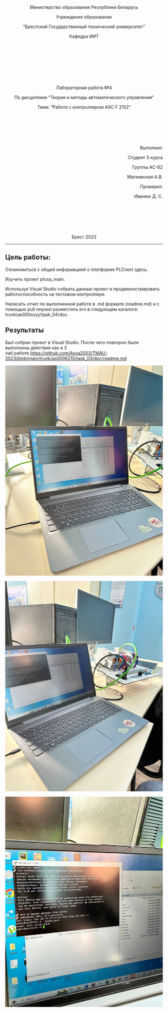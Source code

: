 <p align="center"> Министерство образования Республики Беларусь</p>
<p align="center">Учреждение образования</p>
<p align="center">“Брестский Государственный технический университет”</p>
<p align="center">Кафедра ИИТ</p>
<br><br><br><br><br><br><br>
<p align="center">Лабораторная работа №4</p>
<p align="center">По дисциплине “Теория и методы автоматического управления”</p>
<p align="center">Тема: “Работа с контроллером AXC F 2152”</p>
<br><br><br><br><br>
<p align="right">Выполнил:</p>
<p align="right">Студент 3 курса</p>
<p align="right">Группы АС-62</p>
<p align="right">Матиевская А.В.</p>
<p align="right">Проверил:</p>
<p align="right">Иванюк Д. С.</p>
<br><br><br><br><br>
<p align="center">Брест 2023</p>

---

## Цель работы:  
Ознакомиться с общей информацией о платформе PLCnext здесь.

Изучить проект ptusa_main.

Используя Visual Studio собрать данные проект и продемонстрировать работоспособность на тестовом контроллере.

Написать отчет по выполненной работе в .md формате (readme.md) и с помощью pull request разместить его в следующем каталоге: trunk\as000xxyy\task_04\doc.
## Результаты 

Был собран проект в Visual Studio.
После чего повторно были выполнены действия как в 3 лаб.работе.<https://github.com/Asya2003/TMAU-2023/blob/main/trunk/as0006215/task_03/doc/readme.md>


![](../images/lab41.jpg)


![](../images/lab42.jpg)


![](../images/lab43.jpg)
